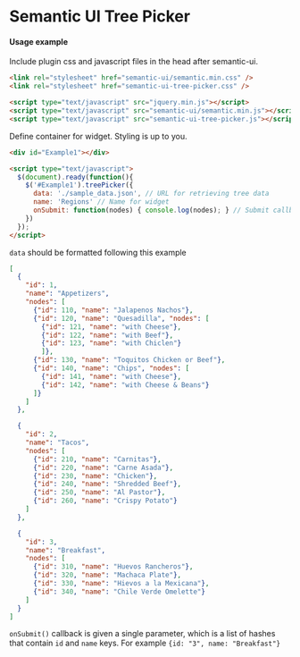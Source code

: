 # Semantic UI Tree Picker

#### Usage example

Include plugin css and javascript files in the head after semantic-ui.
```html
<link rel="stylesheet" href="semantic-ui/semantic.min.css" />
<link rel="stylesheet" href="semantic-ui-tree-picker.css" />

<script type="text/javascript" src="jquery.min.js"></script>
<script type="text/javascript" src="semantic-ui/semantic.min.js"></script>
<script type="text/javascript" src="semantic-ui-tree-picker.js"></script>
```

Define container for widget. Styling is up to you.
```html
<div id="Example1"></div>

<script type="text/javascript">
  $(document).ready(function(){
    $('#Example1').treePicker({
      data: './sample_data.json', // URL for retrieving tree data
      name: 'Regions' // Name for widget
      onSubmit: function(nodes) { console.log(nodes); } // Submit callback
    })
  });
</script>
```

`data` should be formatted following this example
```json
[
  {
    "id": 1,
    "name": "Appetizers",
    "nodes": [
      {"id": 110, "name": "Jalapenos Nachos"},
      {"id": 120, "name": "Quesadilla", "nodes": [
        {"id": 121, "name": "with Cheese"},
        {"id": 122, "name": "with Beef"},
        {"id": 123, "name": "with Chiclen"}
        ]},
      {"id": 130, "name": "Toquitos Chicken or Beef"},
      {"id": 140, "name": "Chips", "nodes": [
        {"id": 141, "name": "with Cheese"},
        {"id": 142, "name": "with Cheese & Beans"}
      ]}
    ]
  },

  {
    "id": 2,
    "name": "Tacos",
    "nodes": [
      {"id": 210, "name": "Carnitas"},
      {"id": 220, "name": "Carne Asada"},
      {"id": 230, "name": "Chicken"},
      {"id": 240, "name": "Shredded Beef"},
      {"id": 250, "name": "Al Pastor"},
      {"id": 260, "name": "Crispy Potato"}
    ]
  },

  {
    "id": 3,
    "name": "Breakfast",
    "nodes": [
      {"id": 310, "name": "Huevos Rancheros"},
      {"id": 320, "name": "Machaca Plate"},
      {"id": 330, "name": "Hievos a la Mexicana"},
      {"id": 340, "name": "Chile Verde Omelette"}
    ]
  }
]
```

`onSubmit()` callback is given a single parameter, which is a list of hashes that
contain `id` and `name` keys. For example `{id: "3", name: "Breakfast"}`
